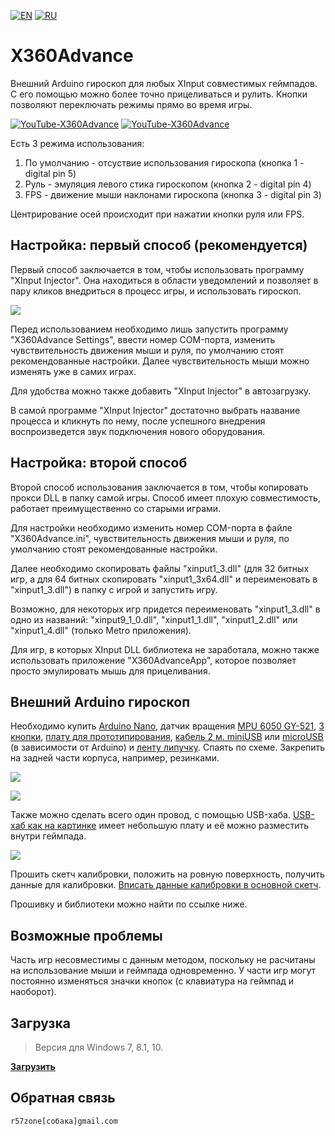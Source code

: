 ﻿[![EN](https://user-images.githubusercontent.com/9499881/33184537-7be87e86-d096-11e7-89bb-f3286f752bc6.png)](https://github.com/r57zone/X360Advance/) 
[![RU](https://user-images.githubusercontent.com/9499881/27683795-5b0fbac6-5cd8-11e7-929c-057833e01fb1.png)](https://github.com/r57zone/X360Advance/blob/master/README.RU.md) 
# X360Advance
Внешний Arduino гироскоп для любых XInput совместимых геймпадов. С его помощью можно более точно прицеливаться и рулить. Кнопки позволяют переключать режимы прямо во время игры.

[![YouTube-X360Advance](https://user-images.githubusercontent.com/9499881/52436336-77815c80-2b2d-11e9-8d56-4ff82d82f48c.gif)](https://youtu.be/lNH2shRDchw)
[![YouTube-X360Advance](https://user-images.githubusercontent.com/9499881/52436371-91bb3a80-2b2d-11e9-8bd1-3399e4026962.gif)](https://youtu.be/lNH2shRDchw)


Есть 3 режима использования:

1. По умолчанию - отсуствие использования гироскопа (кнопка 1 - digital pin 5)
2. Руль - эмуляция левого стика гироскопом (кнопка 2 - digital pin 4)
3. FPS - движение мыши наклонами гироскопа (кнопка 3 - digital pin 3)

Центрирование осей происходит при нажатии кнопки руля или FPS.

## Настройка: первый способ (рекомендуется)
Первый способ заключается в том, чтобы использовать программу "XInput Injector". Она находиться в области уведомлений и позволяет в пару кликов внедриться в процесс игры, и использовать гироскоп.

![](https://user-images.githubusercontent.com/9499881/69273989-e2021580-0bf2-11ea-8e0f-aa65e3e05ceb.png)


Перед использованием необходимо лишь запустить программу "X360Advance Settings", ввести номер COM-порта, изменить чувствительность движения мыши и руля, по умолчанию стоят рекомендованные настройки. Далее чувствительность мыши можно изменять уже в самих играх.

Для удобства можно также добавить "XInput Injector" в автозагрузку.

В самой программе "XInput Injector" достаточно выбрать название процесса и кликнуть по нему, после успешного внедрения воспроизведется звук подключения нового оборудования.

## Настройка: второй способ
Второй способ использования заключается в том, чтобы копировать прокси DLL в папку самой игры. Способ имеет плохую совместимость, работает преимущественно со старыми играми.

Для настройки необходимо изменить номер COM-порта в файле "X360Advance.ini", чувствительность движения мыши и руля, по умолчанию стоят рекомендованные настройки.

Далее необходимо скопировать файлы "xinput1_3.dll" (для 32 битных игр, а для 64 битных скопировать "xinput1_3x64.dll" и переименовать в "xinput1_3.dll") в папку с игрой и запустить игру. 

Возможно, для некоторых игр придется переименовать "xinput1_3.dll" в одно из названий: "xinput9_1_0.dll", "xinput1_1.dll", "xinput1_2.dll"  или "xinput1_4.dll" (только Metro приложения).

Для игр, в которых XInput DLL библиотека не заработала, можно также использовать приложение "X360AdvanceApp", которое позволяет просто эмулировать мышь для прицеливания.

## Внешний Arduino гироскоп
Необходимо купить [Arduino Nano](http://ali.pub/2oy73f), датчик вращения [MPU 6050 GY-521](http://ali.pub/2oy76c), [3 кнопки](http://ali.pub/33lzue), [плату для прототипирования](http://ali.pub/340eo5), [кабель 2 м. miniUSB](http://ali.pub/340epp) или [microUSB](http://ali.pub/340eqa) (в зависимости от Arduino) и [ленту липучку](http://ali.pub/33pbqa). Спаять по схеме. Закрепить на задней части корпуса, например, резинками.

![](https://user-images.githubusercontent.com/9499881/52437030-42760980-2b2f-11e9-8ce5-14b45b30ca31.png)

![](https://user-images.githubusercontent.com/9499881/60760041-9aae2a80-a03f-11e9-81a0-e87cf84a0660.png)


Также можно сделать всего один провод, с помощью USB-хаба. [USB-хаб как на картинке](http://ali.pub/3ixx9v) имеет небольшую плату и её можно разместить внутри геймпада. 

![](https://user-images.githubusercontent.com/9499881/60759864-dc89a180-a03c-11e9-8bf4-d0b84894c0e1.png)


Прошить скетч калибровки, положить на ровную поверхность, получить данные для калибровки. [Вписать данные калибровки в основной скетч](https://youtu.be/sKuiGC6Mxf0?t=184).

Прошивку и библиотеки можно найти по ссылке ниже.

## Возможные проблемы
Часть игр несовместимы с данным методом, поскольку не расчитаны на использование мыши и геймпада одновременно. У части игр могут постоянно изменяться значки кнопок (с клавиатура на геймпад и наоборот).

## Загрузка
>Версия для Windows 7, 8.1, 10.

**[Загрузить](https://github.com/r57zone/X360Advance/releases)**

## Обратная связь
`r57zone[собака]gmail.com`
